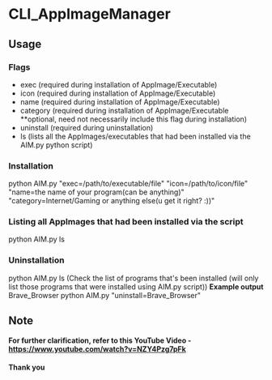 # CLI_AppImageManager

## Usage

### Flags

* exec (required during installation of AppImage/Executable)
* icon (required during installation of AppImage/Executable)
* name (required during installation of AppImage/Executable)
* category (required during installation of AppImage/Executable **optional, need not necessarily include this flag during installation)
* uninstall (required during uninstallation)
* ls (lists all the AppImages/executables that had been installed via the AIM.py python script)

### Installation
python AIM.py "exec=/path/to/executable/file" "icon=/path/to/icon/file" "name=the name of your program(can be anything)" "category=Internet/Gaming or anything else(u get it right? :))"
### Listing all AppImages that had been installed via the script
python AIM.py ls
### Uninstallation
python AIM.py ls
(Check the list of programs that's been installed (will only list those programs that were installed using AIM.py script))
**Example output**
Brave_Browser
python AIM.py "uninstall=Brave_Browser"
## Note
**For further clarification, refer to this YouTube Video - https://www.youtube.com/watch?v=NZY4Pzg7pFk**

#### Thank you


